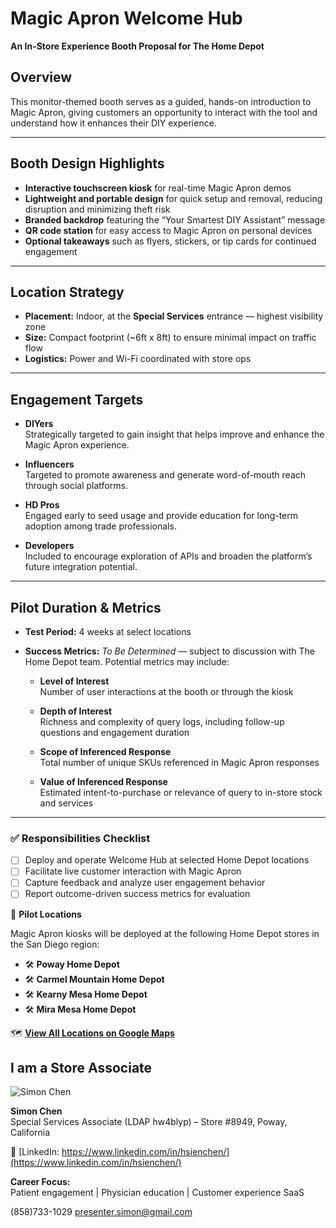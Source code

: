 # Magic Apron Welcome Hub  
**An In-Store Experience Booth Proposal for The Home Depot**

## Overview
This monitor-themed booth serves as a guided, hands-on introduction to Magic Apron, giving customers an opportunity to interact with the tool and understand how it enhances their DIY experience.

---

## Booth Design Highlights
- **Interactive touchscreen kiosk** for real-time Magic Apron demos  
- **Lightweight and portable design** for quick setup and removal, reducing disruption and minimizing theft risk  
- **Branded backdrop** featuring the “Your Smartest DIY Assistant” message  
- **QR code station** for easy access to Magic Apron on personal devices  
- **Optional takeaways** such as flyers, stickers, or tip cards for continued engagement

---

## Location Strategy

- **Placement:** Indoor, at the **Special Services** entrance — highest visibility zone
- **Size:** Compact footprint (~6ft x 8ft) to ensure minimal impact on traffic flow
- **Logistics:** Power and Wi-Fi coordinated with store ops

---

## Engagement Targets

- **DIYers**  
  Strategically targeted to gain insight that helps improve and enhance the Magic Apron experience.

- **Influencers**  
  Targeted to promote awareness and generate word-of-mouth reach through social platforms.

- **HD Pros**  
  Engaged early to seed usage and provide education for long-term adoption among trade professionals.

- **Developers**  
  Included to encourage exploration of APIs and broaden the platform’s future integration potential.


---
## Pilot Duration & Metrics

- **Test Period:** 4 weeks at select locations  
- **Success Metrics:** *To Be Determined* — subject to discussion with The Home Depot team. Potential metrics may include:

  - **Level of Interest**  
    Number of user interactions at the booth or through the kiosk

  - **Depth of Interest**  
    Richness and complexity of query logs, including follow-up questions and engagement duration

  - **Scope of Inferenced Response**  
    Total number of unique SKUs referenced in Magic Apron responses

  - **Value of Inferenced Response**  
    Estimated intent-to-purchase or relevance of query to in-store stock and services

---
### ✅ Responsibilities Checklist

- [ ] Deploy and operate Welcome Hub at selected Home Depot locations  
- [ ] Facilitate live customer interaction with Magic Apron  
- [ ] Capture feedback and analyze user engagement behavior  
- [ ] Report outcome-driven success metrics for evaluation

📍 **Pilot Locations**

Magic Apron kiosks will be deployed at the following Home Depot stores in the San Diego region:

- 🛠️ **Poway Home Depot**  
- 🛠️ **Carmel Mountain Home Depot** 
- 🛠️ **Kearny Mesa Home Depot** 
- 🛠️ **Mira Mesa Home Depot** 

🗺️ **[View All Locations on Google Maps](https://maps.app.goo.gl/xZpWEAoTnC7bbAqe6)**

## I am a Store Associate

![Simon Chen](https://media.licdn.com/dms/image/v2/C5603AQH27wV2BY9YMA/profile-displayphoto-shrink_800_800/profile-displayphoto-shrink_800_800/0/1636338982903?e=1750896000&v=beta&t=k-wIAIGsVN4tOwqoXqpFafoMJB8E7JJkYBH1kTXZJa8)  

**Simon Chen**  
Special Services Associate (LDAP hw4blyp) 
– Store #8949, Poway, California 

🔗 [LinkedIn: https://www.linkedin.com/in/hsienchen/](https://www.linkedin.com/in/hsienchen/)

**Career Focus:**  
Patient engagement | Physician education | Customer experience SaaS

(858)733-1029
presenter.simon@gmail.com